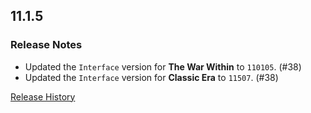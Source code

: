 ## 11.1.5

### Release Notes

- Updated the `Interface` version for **The War Within** to `110105`. (#38)
- Updated the `Interface` version for **Classic Era** to `11507`. (#38)

[Release History](https://github.com/SFX-WoW/Masque_Fusion/wiki/History)
